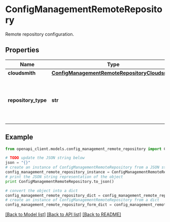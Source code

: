 # ConfigManagementRemoteRepository

Remote repository configuration.

## Properties

Name | Type | Description | Notes
------------ | ------------- | ------------- | -------------
**cloudsmith** | [**ConfigManagementRemoteRepositoryCloudsmith**](ConfigManagementRemoteRepositoryCloudsmith.md) |  | [optional] 
**repository_type** | **str** | The type of remote repository used for storing the software packages. | [optional] 

## Example

```python
from openapi_client.models.config_management_remote_repository import ConfigManagementRemoteRepository

# TODO update the JSON string below
json = "{}"
# create an instance of ConfigManagementRemoteRepository from a JSON string
config_management_remote_repository_instance = ConfigManagementRemoteRepository.from_json(json)
# print the JSON string representation of the object
print ConfigManagementRemoteRepository.to_json()

# convert the object into a dict
config_management_remote_repository_dict = config_management_remote_repository_instance.to_dict()
# create an instance of ConfigManagementRemoteRepository from a dict
config_management_remote_repository_form_dict = config_management_remote_repository.from_dict(config_management_remote_repository_dict)
```
[[Back to Model list]](../README.md#documentation-for-models) [[Back to API list]](../README.md#documentation-for-api-endpoints) [[Back to README]](../README.md)


